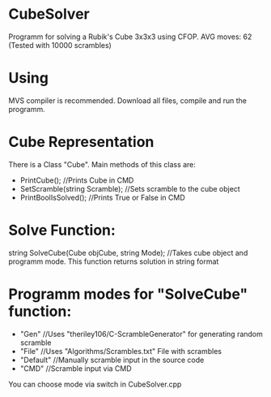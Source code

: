 # CubeSolver
Programm for solving a Rubik's Cube 3x3x3 using CFOP.
AVG moves: 62 (Tested with 10000 scrambles)

# Using
MVS compiler is recommended.
Download all files, compile and run the programm.

# Cube Representation
There is a Class "Cube".
Main methods of this class are:
- PrintCube(); //Prints Cube in CMD
- SetScramble(string Scramble); //Sets scramble to the cube object
- PrintBoolIsSolved(); //Prints True or False in CMD

# Solve Function:
string SolveCube(Cube objCube, string Mode); //Takes cube object and programm mode. This function returns solution in string format

# Programm modes for "SolveCube" function:
- "Gen" //Uses "theriley106/C-ScrambleGenerator" for generating random scramble
- "File" //Uses "Algorithms/Scrambles.txt" File with scrambles
- "Default" //Manually scramble input in the source code
- "CMD" //Scramble input via CMD

You can choose mode via switch in CubeSolver.cpp
